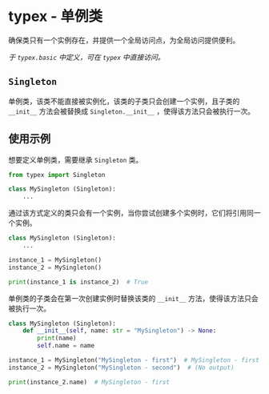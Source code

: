 # typex - 单例类

确保类只有一个实例存在，并提供一个全局访问点，为全局访问提供便利。

_于 `typex.basic` 中定义，可在 `typex` 中直接访问。_


## `Singleton`

单例类，该类不能直接被实例化，该类的子类只会创建一个实例，且子类的 `__init__` 方法会被替换成 `Singleton.__init__` ，使得该方法只会被执行一次。


## 使用示例

想要定义单例类，需要继承 `Singleton` 类。

```Python
from typex import Singleton

class MySingleton (Singleton):
    ...
```

通过该方式定义的类只会有一个实例，当你尝试创建多个实例时，它们将引用同一个实例。

```Python
class MySingleton (Singleton):
    ...

instance_1 = MySingleton()
instance_2 = MySingleton()

print(instance_1 is instance_2)  # True
```

单例类的子类会在第一次创建实例时替换该类的 `__init__` 方法，使得该方法只会被执行一次。

```Python
class MySingleton (Singleton):
    def __init__(self, name: str = "MySingleton") -> None:
        print(name)
        self.name = name

instance_1 = MySingleton("MySingleton - first")  # MySingleton - first
instance_2 = MySingleton("MySingleton - second")  # (No output)

print(instance_2.name)  # MySingleton - first
```

